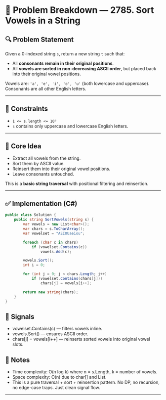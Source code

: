 # 🧠 Problem Breakdown — 2785. Sort Vowels in a String

## 🔍 Problem Statement

Given a 0-indexed string `s`, return a new string `t` such that:

- All **consonants remain in their original positions**.
- All **vowels are sorted in non-decreasing ASCII order**, but placed back into their original vowel positions.

Vowels are: `'a', 'e', 'i', 'o', 'u'` (both lowercase and uppercase).  
Consonants are all other English letters.

---

## 📌 Constraints

- `1 <= s.length <= 10⁵`
- `s` contains only uppercase and lowercase English letters.

---

## 🧠 Core Idea

- Extract all vowels from the string.
- Sort them by ASCII value.
- Reinsert them into their original vowel positions.
- Leave consonants untouched.

This is a **basic string traversal** with positional filtering and reinsertion.

---

## ✅ Implementation (C#)

```csharp
public class Solution {
    public string SortVowels(string s) {
        var vowels = new List<char>();
        var chars = s.ToCharArray();
        var vowelset = "AEIOUaeiou";

        foreach (char c in chars)
            if (vowelset.Contains(c))
                vowels.Add(c);

        vowels.Sort();
        int i = 0;

        for (int j = 0; j < chars.Length; j++)
            if (vowelset.Contains(chars[j]))
                chars[j] = vowels[i++];

        return new string(chars);
    }
}
```

## 🧠 Signals

- vowelset.Contains(c) — filters vowels inline.
- vowels.Sort() — ensures ASCII order.
- chars[j] = vowels[i++] — reinserts sorted vowels into original vowel slots.

## 🧼 Notes

- Time complexity: O(n log k) where n = s.Length, k = number of vowels.
- Space complexity: O(n) due to char[] and List<char>.
- This is a pure traversal + sort + reinsertion pattern. No DP, no recursion, no edge-case traps. Just clean signal flow.


---
